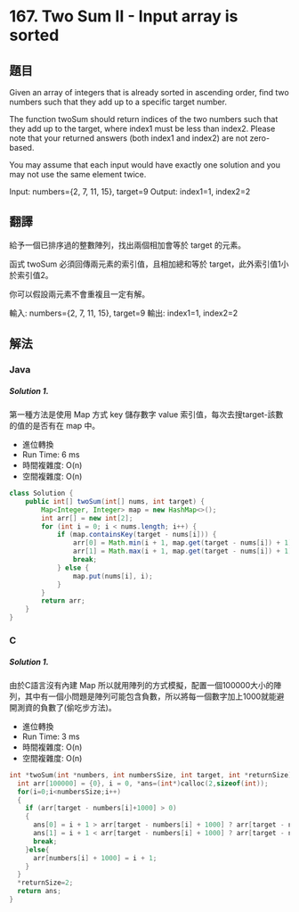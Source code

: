 #  167. Two Sum II - Input array is sorted 

## 題目

Given an array of integers that is already sorted in ascending order, find two numbers such that they add up to a specific target number.

The function twoSum should return indices of the two numbers such that they add up to the target, where index1 must be less than index2. Please note that your returned answers (both index1 and index2) are not zero-based.

You may assume that each input would have exactly one solution and you may not use the same element twice.

Input: numbers={2, 7, 11, 15}, target=9
Output: index1=1, index2=2


## 翻譯

給予一個已排序過的整數陣列，找出兩個相加會等於 target 的元素。

函式 twoSum 必須回傳兩元素的索引值，且相加總和等於 target，此外索引值1小於索引值2。

你可以假設兩元素不會重複且一定有解。

輸入: numbers={2, 7, 11, 15}, target=9
輸出: index1=1, index2=2



## 解法

### Java

##### Solution 1.

第一種方法是使用 Map 方式 key 儲存數字 value 索引值，每次去搜target-該數的值的是否有在 map 中。

- 進位轉換
- Run Time: 6 ms
- 時間複雜度: O(n)
- 空間複雜度: O(n)

```java
class Solution {
    public int[] twoSum(int[] nums, int target) {
        Map<Integer, Integer> map = new HashMap<>();
		int arr[] = new int[2];
		for (int i = 0; i < nums.length; i++) {
			if (map.containsKey(target - nums[i])) {
				arr[0] = Math.min(i + 1, map.get(target - nums[i]) + 1);
				arr[1] = Math.max(i + 1, map.get(target - nums[i]) + 1);
				break;
			} else {
				map.put(nums[i], i);
			}
		}
		return arr;
    }
}
```

### C

##### Solution 1.

由於C語言沒有內建 Map 所以就用陣列的方式模擬，配置一個100000大小的陣列，其中有一個小問題是陣列可能包含負數，所以將每一個數字加上1000就能避開測資的負數了(偷吃步方法)。

- 進位轉換
- Run Time: 3 ms
- 時間複雜度: O(n)
- 空間複雜度: O(n)

```c
int *twoSum(int *numbers, int numbersSize, int target, int *returnSize){
  int arr[100000] = {0}, i = 0, *ans=(int*)calloc(2,sizeof(int));
  for(i=0;i<numbersSize;i++)
  {
    if (arr[target - numbers[i]+1000] > 0)
    {
      ans[0] = i + 1 > arr[target - numbers[i] + 1000] ? arr[target - numbers[i] + 1000] : i + 1;
      ans[1] = i + 1 < arr[target - numbers[i] + 1000] ? arr[target - numbers[i] + 1000] : i + 1;
      break;
    }else{
      arr[numbers[i] + 1000] = i + 1;
    }
  }
  *returnSize=2;
  return ans;
}
```
